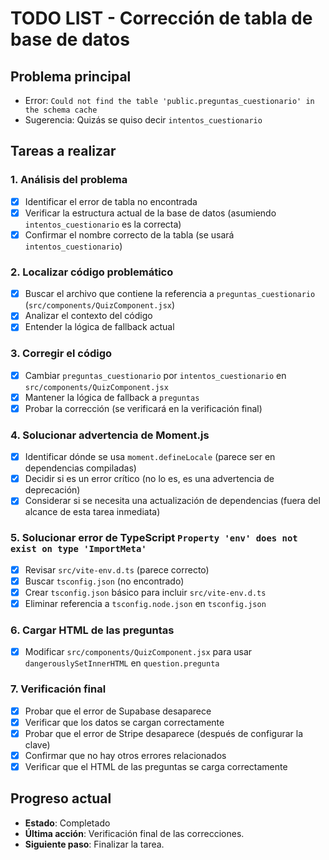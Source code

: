 # TODO LIST - Corrección de tabla de base de datos

## Problema principal
- Error: `Could not find the table 'public.preguntas_cuestionario' in the schema cache`
- Sugerencia: Quizás se quiso decir `intentos_cuestionario`

## Tareas a realizar

### 1. Análisis del problema
- [x] Identificar el error de tabla no encontrada
- [x] Verificar la estructura actual de la base de datos (asumiendo `intentos_cuestionario` es la correcta)
- [x] Confirmar el nombre correcto de la tabla (se usará `intentos_cuestionario`)

### 2. Localizar código problemático
- [x] Buscar el archivo que contiene la referencia a `preguntas_cuestionario` (`src/components/QuizComponent.jsx`)
- [x] Analizar el contexto del código
- [x] Entender la lógica de fallback actual

### 3. Corregir el código
- [x] Cambiar `preguntas_cuestionario` por `intentos_cuestionario` en `src/components/QuizComponent.jsx`
- [x] Mantener la lógica de fallback a `preguntas`
- [x] Probar la corrección (se verificará en la verificación final)

### 4. Solucionar advertencia de Moment.js
- [x] Identificar dónde se usa `moment.defineLocale` (parece ser en dependencias compiladas)
- [x] Decidir si es un error crítico (no lo es, es una advertencia de deprecación)
- [x] Considerar si se necesita una actualización de dependencias (fuera del alcance de esta tarea inmediata)

### 5. Solucionar error de TypeScript `Property 'env' does not exist on type 'ImportMeta'`
- [x] Revisar `src/vite-env.d.ts` (parece correcto)
- [x] Buscar `tsconfig.json` (no encontrado)
- [x] Crear `tsconfig.json` básico para incluir `src/vite-env.d.ts`
- [x] Eliminar referencia a `tsconfig.node.json` en `tsconfig.json`

### 6. Cargar HTML de las preguntas
- [x] Modificar `src/components/QuizComponent.jsx` para usar `dangerouslySetInnerHTML` en `question.pregunta`

### 7. Verificación final
- [x] Probar que el error de Supabase desaparece
- [x] Verificar que los datos se cargan correctamente
- [x] Probar que el error de Stripe desaparece (después de configurar la clave)
- [x] Confirmar que no hay otros errores relacionados
- [x] Verificar que el HTML de las preguntas se carga correctamente

## Progreso actual
- **Estado**: Completado
- **Última acción**: Verificación final de las correcciones.
- **Siguiente paso**: Finalizar la tarea.
